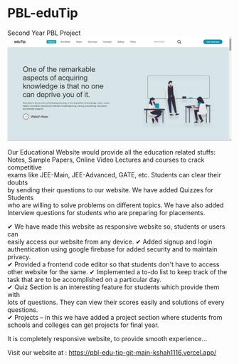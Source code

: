 # PBL-eduTip
Second Year PBL Project 
![](pcView.png)

Our Educational Website would provide all the education related stuffs:  
Notes, Sample Papers, Online Video Lectures and courses to crack competitive  
exams like JEE-Main, JEE-Advanced, GATE, etc. Students can clear their doubts  
by sending their questions to our website. We have added Quizzes for Students  
who are willing to solve problems on different topics. We have also added  
Interview questions for students who are preparing for placements.  
  
✔ We have made this website as responsive website so, students or users can  
   easily access our website from  any device.
✔ Added signup and login authentication using google firebase for added security and to maintain privacy.    
✔ Provided a frontend code editor so that students don't have to access other website for the same.
✔ Implemented a to-do list to keep track of the task that are to be accomplished on a particular day.     
✔ Quiz Section is an interesting feature for students which provide them with  
   lots of questions. They can view their scores easily and solutions of every questions.  
✔ Projects – in this we have added a project section where students from schools and colleges can get projects for final year.  
   
It is completely responsive website, to provide smooth experience...

Visit our website at : https://pbl-edu-tip-git-main-kshah1116.vercel.app/

